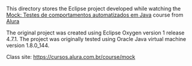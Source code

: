 This directory stores the Eclipse project developed while watching the <a href="https://cursos.alura.com.br/course/mock">Mock: Testes de comportamentos automatizados em Java</a> course from <a href="alura.com.br">Alura</a>
<p>The original project was created using Eclipse Oxygen version 1 release 4.7.1. The project was originally tested using Oracle Java virtual machine  version 1.8.0_144.</p>

Class site: https://cursos.alura.com.br/course/mock
